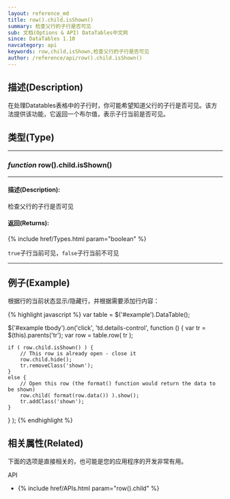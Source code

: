 ```yaml
---
layout: reference_md
title: row().child.isShown()
summary: 检查父行的子行是否可见
sub: 文档(Options & API) DataTables中文网
since: DataTables 1.10
navcategory: api
keywords: row,child,isShown,检查父行的子行是否可见
author: /reference/api/row().child.isShown()
---
```


## 描述(Description)
在处理Datatables表格中的子行时，你可能希望知道父行的子行是否可见。该方法提供该功能，它返回一个布尔值，表示子行当前是否可见。


## 类型(Type)
---
### _function_ **row().child.isShown()**   
---
#### 描述(Description):
检查父行的子行是否可见

#### 返回(Returns):
{% include href/Types.html param="boolean" %}

`true`子行当前可见，`false`子行当前不可见

--- 
    
## 例子(Example)

根据行的当前状态显示/隐藏行，并根据需要添加行内容：

{% highlight javascript %}
var table = $('#example').DataTable();
 
$('#example tbody').on('click', 'td.details-control', function () {
    var tr = $(this).parents('tr');
    var row = table.row( tr );
 
    if ( row.child.isShown() ) {
        // This row is already open - close it
        row.child.hide();
        tr.removeClass('shown');
    }
    else {
        // Open this row (the format() function would return the data to be shown)
        row.child( format(row.data()) ).show();
        tr.addClass('shown');
    }
} );
{% endhighlight %}



## 相关属性(Related)
下面的选项是直接相关的，也可能是您的应用程序的开发非常有用。

API

- {% include href/APIs.html param="row().child" %}

